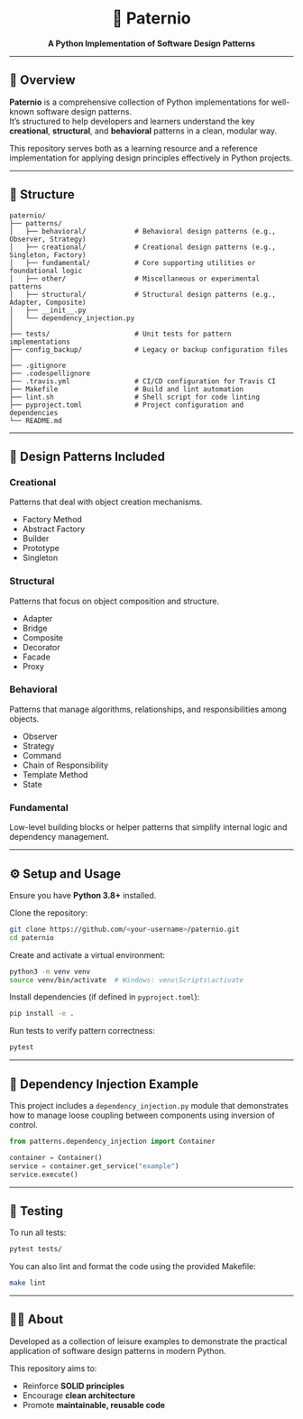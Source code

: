 
<div align="center">

# 🧩 Paternio  
**A Python Implementation of Software Design Patterns**

---

</div>

## 📘 Overview

**Paternio** is a comprehensive collection of Python implementations for well-known software design patterns.  
It’s structured to help developers and learners understand the key **creational**, **structural**, and **behavioral** patterns in a clean, modular way.

This repository serves both as a learning resource and a reference implementation for applying design principles effectively in Python projects.

---

## 🧱 Structure

```
paternio/
├── patterns/
│   ├── behavioral/            # Behavioral design patterns (e.g., Observer, Strategy)
│   ├── creational/            # Creational design patterns (e.g., Singleton, Factory)
│   ├── fundamental/           # Core supporting utilities or foundational logic
│   ├── other/                 # Miscellaneous or experimental patterns
│   ├── structural/            # Structural design patterns (e.g., Adapter, Composite)
│   ├── __init__.py
│   └── dependency_injection.py
│
├── tests/                     # Unit tests for pattern implementations
├── config_backup/             # Legacy or backup configuration files
│
├── .gitignore
├── .codespellignore
├── .travis.yml                # CI/CD configuration for Travis CI
├── Makefile                   # Build and lint automation
├── lint.sh                    # Shell script for code linting
├── pyproject.toml             # Project configuration and dependencies
└── README.md
```

---

## 🧠 Design Patterns Included

### **Creational**
Patterns that deal with object creation mechanisms.
- Factory Method  
- Abstract Factory  
- Builder  
- Prototype  
- Singleton  

### **Structural**
Patterns that focus on object composition and structure.
- Adapter  
- Bridge  
- Composite  
- Decorator  
- Facade  
- Proxy  

### **Behavioral**
Patterns that manage algorithms, relationships, and responsibilities among objects.
- Observer  
- Strategy  
- Command  
- Chain of Responsibility  
- Template Method  
- State  

### **Fundamental**
Low-level building blocks or helper patterns that simplify internal logic and dependency management.

---

## ⚙️ Setup and Usage

Ensure you have **Python 3.8+** installed.

Clone the repository:

```bash
git clone https://github.com/<your-username>/paternio.git
cd paternio
```

Create and activate a virtual environment:

```bash
python3 -m venv venv
source venv/bin/activate  # Windows: venv\Scripts\activate
```

Install dependencies (if defined in `pyproject.toml`):

```bash
pip install -e .
```

Run tests to verify pattern correctness:

```bash
pytest
```

---

## 🧩 Dependency Injection Example

This project includes a `dependency_injection.py` module that demonstrates how to manage loose coupling between components using inversion of control.

```python
from patterns.dependency_injection import Container

container = Container()
service = container.get_service("example")
service.execute()
```

---

## 🧪 Testing

To run all tests:

```bash
pytest tests/
```

You can also lint and format the code using the provided Makefile:

```bash
make lint
```

---

## 👨‍💻 About

Developed as a collection of leisure examples to demonstrate the practical application of software design patterns in modern Python.

This repository aims to:
- Reinforce **SOLID principles**
- Encourage **clean architecture**
- Promote **maintainable, reusable code**
